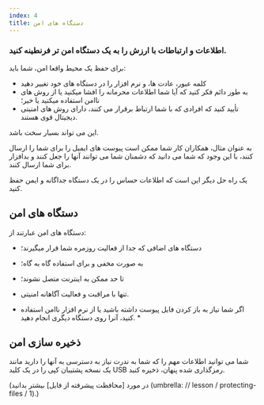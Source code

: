 ```yaml
---
index: 4
title: دستگاه های امن
---
```

### اطلاعات و ارتباطات با ارزش را به یک دستگاه امن تر فرنطینه کنید.

برای حفظ یک محیط واقعا امن، شما باید:

*   کلمه عبور، عادت ها، و نرم افزار را در دستگاه های خود تغییر دهید
*  به طور دائم فکر کنید که آیا شما اطلاعات محرمانه را افشا میکنید یا از روش های ناامن استفاده میکنید یا خیر؛
*  تأیید کنید که افرادی که با شما ارتباط برقرار می کنند، دارای روش های امنیتی دیجیتال قوی هستند.

این می تواند بسیار سخت باشد.

به عنوان مثال، همکاران کار شما ممکن است پیوست های ایمیل را برای شما را ارسال کنند، با این وجود که شما می دانید که دشمنان شما می توانند آنها را جعل کنند و بدافزار برای شما ارسال کنند.

یک راه حل دیگر این است که اطلاعات حساس را در یک دستگاه جداگانه و ایمن حفظ کنید.

## دستگاه های امن

دستگاه های امن عبارتند از:

* دستگاه های اضافی که جدا از فعالیت روزمره شما قرار میگیرند؛
* به صورت مخفی و برای استفاده گاه به گاه؛
* تا حد ممکن به اینترنت متصل نشوند؛
* تنها با مراقبت و فعالیت آگاهانه امنیتی.

* اگر شما نیاز به باز کردن فایل پیوست داشته باشید یا از نرم افزار ناامن استفاده کنید، آنرا روی دستگاه دیگری انجام دهید. *

## ذخیره سازی امن

شما می توانید اطلاعات مهم را که شما به ندرت نیاز به دسترسی به آنها را دارید مانند یک نسخه پشتیبان کپی را در یک کلید USB رمزگذاری شده پنهان، ذخیره کنید.

(در مورد [محافظت پیشرفته از فایل] بیشتر بدانید (umbrella: // lesson / protecting-files / 1).)